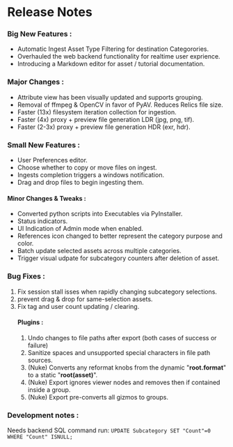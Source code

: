 # Release Notes 

### **Big** New Features :
- Automatic Ingest Asset Type Filtering for destination Categorories.
- Overhauled the web backend functionality for realtime user exprience.
- Introducing a Markdown editor for asset / tutorial documentation.

### **Major** Changes :
- Attribute view has been visually updated and supports grouping.
- Removal of ffmpeg & OpenCV in favor of PyAV. Reduces Relics file size.
- Faster (13x) filesystem iteration collection for ingestion.
- Faster (4x) proxy + preview file generation LDR (jpg, png, tif).
- Faster (2-3x) proxy + preview file generation HDR (exr, hdr).

### **Small** New Features :
- User Preferences editor. 
- Choose whether to copy or move files on ingest.
- Ingests completion triggers a windows notification.
- Drag and drop files to begin ingesting them.

#### **Minor** Changes & Tweaks :
- Converted python scripts into Executables via PyInstaller.
- Status indicators.
- UI Indication of Admin mode when enabled.
- References icon changed to better represent the category purpose and color.
- Batch update selected assets across multiple categories.
- Trigger visual udpate for subcategory counters after deletion of asset.

### **Bug Fixes** :
1. Fix session stall isses when rapidly changing subcategory selections.
2. prevent drag & drop for same-selection assets.
3. Fix tag and user count updating / clearing.
    #### **Plugins** :
    1. Undo changes to file paths after export (both cases of success or failure)
    2. Sanitize spaces and unsupported special characters in file path sources.
    3. (Nuke) Converts any reformat knobs from the dynamic "**root.format**" to a static "**root(asset)**".
    4. (Nuke) Export ignores viewer nodes and removes then if contained inside a group.
    5. (Nuke) Export pre-converts all gizmos to groups.


### Development notes :
Needs backend SQL command run: `UPDATE Subcategory SET "Count"=0 WHERE "Count" ISNULL;`
